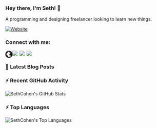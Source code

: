 ### Hey there, I'm Seth! 👋

A programming and designing freelancer looking to learn new things.

[![Website](https://img.shields.io/website?label=sethdev.ca&style=for-the-badge&url=https%3A%2F%2Fsethdev.ca)](https://sethdev.ca/)

### Connect with me:

[<img align="left" width="22px" src="https://raw.githubusercontent.com/iconic/open-iconic/master/svg/globe.svg" />](https://sethdev.ca/)
[<img align="left" width="22px" src="https://cdn.jsdelivr.net/npm/simple-icons@v3/icons/youtube.svg" />](https://www.youtube.com/channel/UCt3r8b3iDiUiQo9SdBRBgNw)
[<img align="left" width="22px" src="https://cdn.jsdelivr.net/npm/simple-icons@3.12.4/icons/googleplay.svg" />](https://play.google.com/store/apps/developer?id=SethCohen)
[<img align="left" width="22px" src="https://cdn.jsdelivr.net/npm/simple-icons@3.12.4/icons/fiverr.svg" />](https://sethdev.ca/)

<br />

### 📕 Latest Blog Posts

<!-- BLOG-POST-LIST:START -->
<!-- BLOG-POST-LIST:END -->

### :zap: Recent GitHub Activity
<img alt="SethCohen's GitHub Stats" src="https://github-readme-stats.vercel.app/api?username=SethCohen&show_icons=true&hide_border=true?count_private=true" />

### :zap: Top Languages
<img alt="SethCohen's Top Languages" src="https://github-readme-stats.vercel.app/api/top-langs/?username=SethCohen&layout=compact" />

